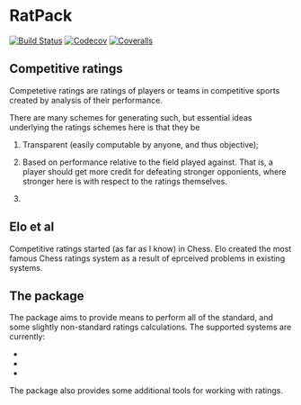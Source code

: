 # RatPack

[![Build Status](https://travis-ci.com/mroughan/RatPack.jl.svg?branch=master)](https://travis-ci.com/mroughan/RatPack.jl)
[![Codecov](https://codecov.io/gh/mroughan/RatPack.jl/branch/master/graph/badge.svg)](https://codecov.io/gh/mroughan/RatPack.jl)
[![Coveralls](https://coveralls.io/repos/github/mroughan/RatPack.jl/badge.svg?branch=master)](https://coveralls.io/github/mroughan/RatPack.jl?branch=master)


## Competitive ratings

Competetive ratings are ratings of players or teams in competitive sports created by analysis of their performance.

There are many schemes for generating such, but essential ideas underlying the ratings schemes here is that they be

1. Transparent (easily computable by anyone, and thus objective);

2. Based on performance relative to the field played against. That is,
   a player should get more credit for defeating stronger opponients,
   where stronger here is with respect to the ratings themselves.

3. 


## Elo et al

Competitive ratings started (as far as I know) in Chess. Elo created
the most famous Chess ratings system as a result of eprceived problems
in existing systems.


## The package

The package aims to provide means to perform all of the standard, and
some slightly non-standard ratings calculations. The supported systems
are currently:

+
+
+

The package also provides some additional tools for working with ratings. 


